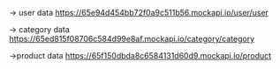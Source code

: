 -> user data
https://65e94d454bb72f0a9c511b56.mockapi.io/user/user

-> category data
https://65ed815f08706c584d99e8af.mockapi.io/category/category

->product data
https://65f150dbda8c6584131d60d9.mockapi.io/product
